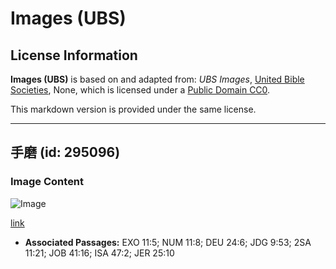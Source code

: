 # Images (UBS)

## License Information

**Images (UBS)** is based on and adapted from: _UBS Images_, [United Bible Societies](https://unitedbiblesocieties.org/), None, which is licensed under a [Public Domain CC0](https://creativecommons.org/public-domain/cc0/).

This markdown version is provided under the same license.



--------------------------------

## 手磨 (id: 295096)

### Image Content

![Image](https://cdn.aquifer.bible/aquifer-content/resources/Media/WEB-0482_handmill.jpg)

[link](https://cdn.aquifer.bible/aquifer-content/resources/Media/WEB-0482_handmill.jpg)

* **Associated Passages:** EXO 11:5; NUM 11:8; DEU 24:6; JDG 9:53; 2SA 11:21; JOB 41:16; ISA 47:2; JER 25:10

